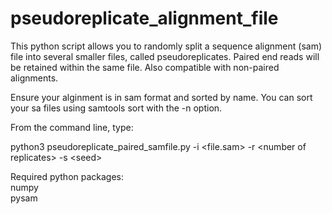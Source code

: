 # pseudoreplicate_alignment_file
This python script allows you to randomly split a sequence alignment (sam) file into several smaller files, called pseudoreplicates. Paired end reads will be retained within the same file. Also compatible with non-paired alignments. 

Ensure your alginment is in sam format and sorted by name. You can sort your sa files using samtools sort with the -n option.

From the command line, type:

python3 pseudoreplicate_paired_samfile.py -i <file.sam> -r \<number of replicates\> -s \<seed\>


Required python packages:\
numpy \
pysam
